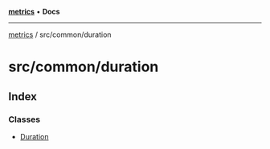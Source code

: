 [**metrics**](../../../README.md) • **Docs**

***

[metrics](../../../modules.md) / src/common/duration

# src/common/duration

## Index

### Classes

- [Duration](classes/Duration.md)
